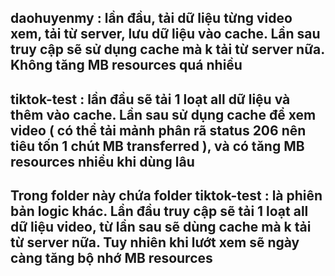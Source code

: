 ## daohuyenmy : lần đầu, tải dữ liệu từng video xem, tải từ server, lưu dữ liệu vào cache. Lần sau truy cập sẽ sử dụng cache mà k tải từ server nữa. Không tăng MB resources quá nhiều

## tiktok-test : lần đầu sẽ tải 1 loạt all dữ liệu và thêm vào cache. Lần sau sử dụng cache để xem video ( có thể tải mảnh phân rã status 206 nên tiêu tốn 1 chút MB transferred ), và có tăng MB resources nhiều khi dùng lâu

## Trong folder này chứa folder tiktok-test : là phiên bản logic khác. Lần đầu truy cập sẽ tải 1 loạt all dữ liệu video, từ lần sau sẽ dùng cache mà k tải từ server nữa. Tuy nhiên khi lướt xem sẽ ngày càng tăng bộ nhớ MB resources